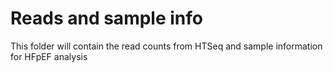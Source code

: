 # Reads and sample info
This folder will contain the read counts from HTSeq and sample information for HFpEF analysis
